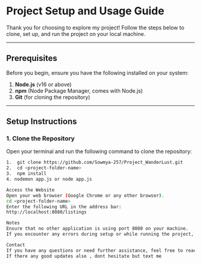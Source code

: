 # Project Setup and Usage Guide

Thank you for choosing to explore my project! Follow the steps below to clone, set up, and run the project on your local machine.

---

## Prerequisites

Before you begin, ensure you have the following installed on your system:
1. **Node.js** (v16 or above)
2. **npm** (Node Package Manager, comes with Node.js)
3. **Git** (for cloning the repository)

---

## Setup Instructions

### 1. Clone the Repository
Open your terminal and run the following command to clone the repository:

```bash
1.  git clone https://github.com/Sowmya-257/Project_WanderLust.git
2.  cd <project-folder-name>
3.  npm install
4. nodemon app.js or node app.js

Access the Website
Open your web browser (Google Chrome or any other browser).
cd <project-folder-name>
Enter the following URL in the address bar:
http://localhost:8080/listings

Notes
Ensure that no other application is using port 8080 on your machine.
If you encounter any errors during setup or while running the project, check the logs displayed in the terminal for troubleshooting.

Contact
If you have any questions or need further assistance, feel free to reach out via email at [sowmyaaddala25@gmail.com].
If there any good updates also , dont hesitate but text me

